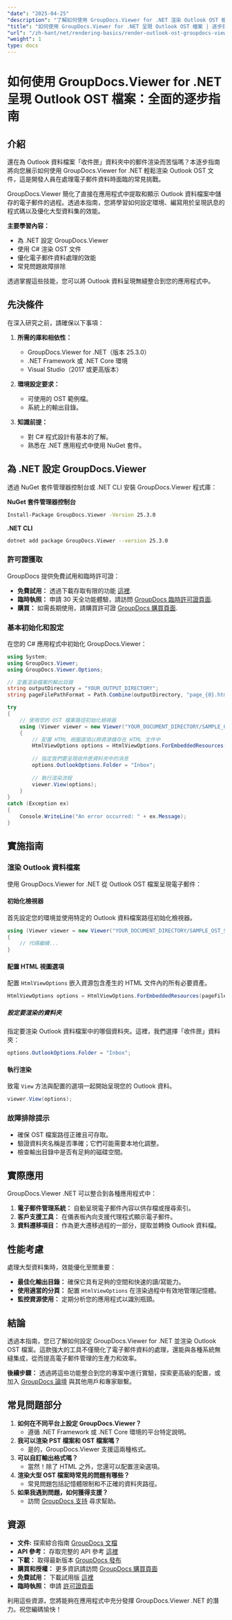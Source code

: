 ```yaml
---
"date": "2025-04-25"
"description": "了解如何使用 GroupDocs.Viewer for .NET 渲染 Outlook OST 檔案。本指南內容詳盡，涵蓋設定、渲染流程和效能優化。"
"title": "如何使用 GroupDocs.Viewer for .NET 呈現 Outlook OST 檔案 | 逐步指南"
"url": "/zh-hant/net/rendering-basics/render-outlook-ost-groupdocs-viewer-net/"
"weight": 1
type: docs
---
```

# 如何使用 GroupDocs.Viewer for .NET 呈現 Outlook OST 檔案：全面的逐步指南

## 介紹

還在為 Outlook 資料檔案「收件匣」資料夾中的郵件渲染而苦惱嗎？本逐步指南將向您展示如何使用 GroupDocs.Viewer for .NET 輕鬆渲染 Outlook OST 文件，這是開發人員在處理電子郵件資料時面臨的常見挑戰。

GroupDocs.Viewer 簡化了直接在應用程式中提取和顯示 Outlook 資料檔案中儲存的電子郵件的過程。透過本指南，您將學習如何設定環境、編寫用於呈現訊息的程式碼以及優化大型資料集的效能。

**主要學習內容：**
- 為 .NET 設定 GroupDocs.Viewer
- 使用 C# 渲染 OST 文件
- 優化電子郵件資料處理的效能
- 常見問題故障排除

透過掌握這些技能，您可以將 Outlook 資料呈現無縫整合到您的應用程式中。

## 先決條件

在深入研究之前，請確保以下事項：

1. **所需的庫和相依性：**
   - GroupDocs.Viewer for .NET（版本 25.3.0）
   - .NET Framework 或 .NET Core 環境
   - Visual Studio（2017 或更高版本）

2. **環境設定要求：**
   - 可使用的 OST 範例檔。
   - 系統上的輸出目錄。

3. **知識前提：**
   - 對 C# 程式設計有基本的了解。
   - 熟悉在 .NET 應用程式中使用 NuGet 套件。

## 為 .NET 設定 GroupDocs.Viewer

透過 NuGet 套件管理器控制台或 .NET CLI 安裝 GroupDocs.Viewer 程式庫：

**NuGet 套件管理器控制台**
```bash
Install-Package GroupDocs.Viewer -Version 25.3.0
```

**.NET CLI**
```bash
dotnet add package GroupDocs.Viewer --version 25.3.0
```

### 許可證獲取

GroupDocs 提供免費試用和臨時許可證：
- **免費試用：** 透過下載存取有限的功能 [這裡](https://releases。groupdocs.com/viewer/net/).
- **臨時執照：** 申請 30 天全功能體驗，請訪問 [GroupDocs 臨時許可證頁面](https://purchase。groupdocs.com/temporary-license/).
- **購買：** 如需長期使用，請購買許可證 [GroupDocs 購買頁面](https://purchase。groupdocs.com/buy).

### 基本初始化和設定

在您的 C# 應用程式中初始化 GroupDocs.Viewer：
```csharp
using System;
using GroupDocs.Viewer;
using GroupDocs.Viewer.Options;

// 定義渲染檔案的輸出目錄
string outputDirectory = "YOUR_OUTPUT_DIRECTORY";
string pageFilePathFormat = Path.Combine(outputDirectory, "page_{0}.html");

try
{
    // 使用您的 OST 檔案路徑初始化檢視器
    using (Viewer viewer = new Viewer("YOUR_DOCUMENT_DIRECTORY/SAMPLE_OST_SUBFOLDERS"))
    {
        // 配置 HTML 視圖選項以將資源儲存在 HTML 文件中
        HtmlViewOptions options = HtmlViewOptions.ForEmbeddedResources(pageFilePathFormat);
        
        // 指定我們要呈現收件匣資料夾中的消息
        options.OutlookOptions.Folder = "Inbox";
        
        // 執行渲染流程
        viewer.View(options);
    }
}
catch (Exception ex)
{
    Console.WriteLine("An error occurred: " + ex.Message);
}
```

## 實施指南

### 渲染 Outlook 資料檔案

使用 GroupDocs.Viewer for .NET 從 Outlook OST 檔案呈現電子郵件：

#### 初始化檢視器
首先設定您的環境並使用特定的 Outlook 資料檔案路徑初始化檢視器。
```csharp
using (Viewer viewer = new Viewer("YOUR_DOCUMENT_DIRECTORY/SAMPLE_OST_SUBFOLDERS"))
{
    // 代碼繼續...
}
```

#### 配置 HTML 視圖選項
配置 `HtmlViewOptions` 嵌入資源包含產生的 HTML 文件內的所有必要資產。
```csharp
HtmlViewOptions options = HtmlViewOptions.ForEmbeddedResources(pageFilePathFormat);
```

##### 設定要渲染的資料夾
指定要渲染 Outlook 資料檔案中的哪個資料夾。這裡，我們選擇「收件匣」資料夾：
```csharp
options.OutlookOptions.Folder = "Inbox";
```

#### 執行渲染
致電 `View` 方法與配置的選項一起開始呈現您的 Outlook 資料。
```csharp
viewer.View(options);
```

### 故障排除提示
- 確保 OST 檔案路徑正確且可存取。
- 驗證資料夾名稱是否準確；它們可能需要本地化調整。
- 檢查輸出目錄中是否有足夠的磁碟空間。

## 實際應用
GroupDocs.Viewer .NET 可以整合到各種應用程式中：
1. **電子郵件管理系統：** 自動呈現電子郵件內容以供存檔或搜尋索引。
2. **客戶支援工具：** 在儀表板內向支援代理程式顯示電子郵件。
3. **資料遷移項目：** 作為更大遷移過程的一部分，提取並轉換 Outlook 資料檔。

## 性能考慮
處理大型資料集時，效能優化至關重要：
- **最佳化輸出目錄：** 確保它具有足夠的空間和快速的讀/寫能力。
- **使用適當的分頁：** 配置 `HtmlViewOptions` 在渲染過程中有效地管理記憶體。
- **監控資源使用：** 定期分析您的應用程式以識別瓶頸。

## 結論
透過本指南，您已了解如何設定 GroupDocs.Viewer for .NET 並渲染 Outlook OST 檔案。這款強大的工具不僅簡化了電子郵件資料的處理，還能與各種系統無縫集成，從而提高電子郵件管理的生產力和效率。

**後續步驟：** 透過將這些功能整合到您的專案中進行實驗，探索更高級的配置，或加入 [GroupDocs 論壇](https://forum.groupdocs.com/c/viewer/9) 與其他用戶和專家聯繫。

## 常見問題部分
1. **如何在不同平台上設定 GroupDocs.Viewer？**
   - 遵循 .NET Framework 或 .NET Core 環境的平台特定說明。
2. **我可以渲染 PST 檔案和 OST 檔案嗎？**
   - 是的，GroupDocs.Viewer 支援這兩種格式。
3. **可以自訂輸出格式嗎？**
   - 當然！除了 HTML 之外，您還可以配置渲染選項。
4. **渲染大型 OST 檔案時常見的問題有哪些？**
   - 常見問題包括記憶體限制和不正確的資料夾路徑。
5. **如果我遇到問題，如何獲得支援？**
   - 訪問 [GroupDocs 支持](https://forum.groupdocs.com/c/viewer/9) 尋求幫助。

## 資源
- **文件:** 探索綜合指南 [GroupDocs 文檔](https://docs.groupdocs.com/viewer/net/)
- **API 參考：** 存取完整的 API 參考 [這裡](https://reference.groupdocs.com/viewer/net/)
- **下載：** 取得最新版本 [GroupDocs 發布](https://releases.groupdocs.com/viewer/net/)
- **購買和授權：** 更多資訊請訪問 [GroupDocs 購買頁面](https://purchase.groupdocs.com/buy)
- **免費試用：** 下載試用版 [這裡](https://releases.groupdocs.com/viewer/net/)
- **臨時執照：** 申請 [許可證頁面](https://purchase.groupdocs.com/temporary-license/)

利用這些資源，您將能夠在應用程式中充分發揮 GroupDocs.Viewer .NET 的潛力。祝您編碼愉快！